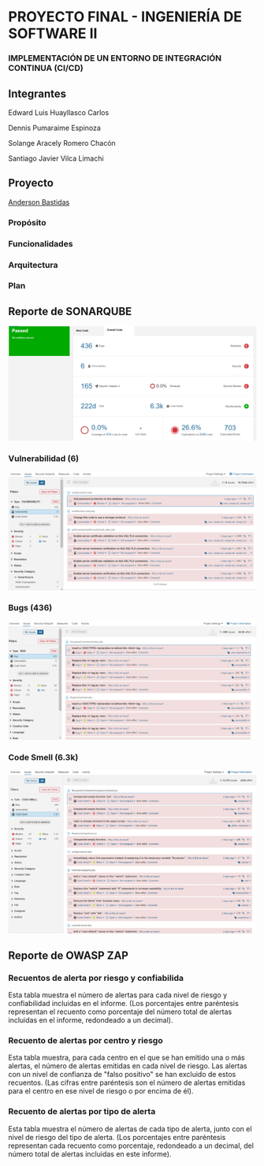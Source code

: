 # PROYECTO FINAL - INGENIERÍA DE SOFTWARE II
### IMPLEMENTACIÓN DE UN ENTORNO DE INTEGRACIÓN CONTINUA (CI/CD)
## Integrantes
Edward Luis Huayllasco Carlos

Dennis Pumaraime Espinoza

Solange Aracely Romero Chacón

Santiago Javier Vilca Limachi

## Proyecto
[Anderson Bastidas](https://github.com/Anders87x/Tutorial_MesaDePartes) 

### Propósito
### Funcionalidades
### Arquitectura

### Plan

## Reporte de SONARQUBE
![reporte](Imagenes/sonarQube.png)

### Vulnerabilidad (6)
![reporteV](Imagenes/Vulnerabilidad.png)
### Bugs (436)
![reporteB](Imagenes/Bugs.png)
### Code Smell (6.3k)
![reporteCS](Imagenes/codeSmell.png)

## Reporte de OWASP ZAP

### Recuentos de alerta por riesgo y confiabilida
Esta tabla muestra el número de alertas para cada nivel de riesgo y confiabilidad incluidas en el informe. (Los porcentajes entre paréntesis representan el recuento como porcentaje del número total de alertas incluidas en el informe, redondeado a un decimal).

### Recuento de alertas por centro y riesgo
Esta tabla muestra, para cada centro en el que se han emitido una o más alertas, el número de alertas emitidas en cada nivel de riesgo. Las alertas con un nivel de confianza de "falso positivo" se han excluido de estos recuentos. (Las cifras entre paréntesis son el número de alertas emitidas para el centro en ese nivel de riesgo o por encima de él).

### Recuento de alertas por tipo de alerta
Esta tabla muestra el número de alertas de cada tipo de alerta, junto con el nivel de riesgo del tipo de alerta. (Los porcentajes entre paréntesis representan cada recuento como porcentaje, redondeado a un decimal, del número total de alertas incluidas en este informe).

